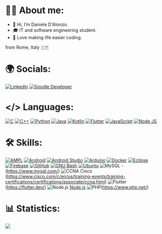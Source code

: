 # 👨‍💻 About me:
- 👋 Hi, I’m Daniele D'Alonzo.
- ‍🎓 IT and software engineering student.
- 👀 Love making life easier coding.

from Rome, Italy 🇮🇹

# 🌍 Socials:
[![LinkedIn](https://img.shields.io/badge/LinkedIn-0A66C2?logo=linkedin&logoColor=white&style=for-the-badge)](https://www.linkedin.com/in/danieledalonzo/)
[![Goodle Developer](https://img.shields.io/badge/Google%20Developer-4285F4?logo=google&logoColor=white&style=for-the-badge)](https://play.google.com/store/apps/developer?id=Daniele+D%27Alonzo&hl=en&gl=US)



<!---
LOGHI: https://simpleicons.org/
-->

# </> Languages:
[![C](https://skillicons.dev/icons?i=c)](https://www.open-std.org/jtc1/sc22/wg14/)                             <!-- Linguaggi -->
[![C++](https://skillicons.dev/icons?i=cpp)](https://isocpp.org/)
[![Python](https://skillicons.dev/icons?i=py)](https://www.python.org/)
[![Java](https://skillicons.dev/icons?i=java)](https://www.java.com/)
[![Kotlin](https://skillicons.dev/icons?i=kotlin)](https://kotlinlang.org/)
[![Flutter](https://skillicons.dev/icons?i=flutter)](https://flutter.dev/)
[![JavaScript](https://skillicons.dev/icons?i=js)](https://developer.mozilla.org/en-US/docs/Web/JavaScript)
[![Node JS](https://skillicons.dev/icons?i=nodejs)](https://nodejs.org/en)


<!-- [![WordPress](https://skillicons.dev/icons?i=wordpress)](https://wordpress.org/)       -->                        <!-- Siti -->



# 🛠️ Skills:
[![AMPL](https://img.shields.io/badge/AMPL-000000?&style=for-the-badge)](https://ampl.com/)
[![Android](https://img.shields.io/badge/Android-3DDC84?logo=android&logoColor=black&style=for-the-badge)](https://www.android.com/)
[![Android Studio](https://img.shields.io/badge/Android%20Studio-3DDC84?logo=androidstudio&logoColor=black&style=for-the-badge)](https://developer.android.com/studio)
[![Arduino](https://img.shields.io/badge/Arduino-00979D?logo=arduino&logoColor=white&style=for-the-badge)](https://www.arduino.cc/)
[![Docker](https://img.shields.io/badge/Docker-2496ED?logo=docker&logoColor=white&style=for-the-badge)](https://www.docker.com/)
[![Eclipse](https://img.shields.io/badge/Eclipse%20IDE-2C2255?logo=eclipseide&logoColor=white&style=for-the-badge)](https://www.eclipse.org/)
[![Firebase](https://img.shields.io/badge/Firebase-FFCA28?logo=firebase&logoColor=black&style=for-the-badge)](https://firebase.google.com/)
[![GitHub](https://img.shields.io/badge/GitHub-181717?logo=github&logoColor=white&style=for-the-badge)](https://github.com/)
[![GNU Bash](https://img.shields.io/badge/GNU%20Bash-4EAA25?logo=gnubash&logoColor=white&style=for-the-badge)](https://www.gnu.org/software/bash/)
[![Ubuntu](https://img.shields.io/badge/Ubuntu-E95420?logo=ubuntu&logoColor=white&style=for-the-badge)](https://ubuntu.com/)
![MySQL](https://img.shields.io/badge/MySQL-4479A1?logo=mysql&logoColor=white&style=for-the-badge) - (https://www.mysql.com/)
![CCNA Cisco](https://img.shields.io/badge/CCNA%20Cisco-1A1A1A?logo=cisco&logoColor=white&style=for-the-badge)(https://www.cisco.com/c/en/us/training-events/training-certifications/certifications/associate/ccna.html)
![Flutter](https://img.shields.io/badge/Flutter-02569B?logo=flutter&logoColor=white&style=for-the-badge) (https://flutter.dev/)
![Node.js](https://img.shields.io/badge/Node.js-339933?logo=node.js&logoColor=white&style=for-the-badge) [Node.js](https://nodejs.org/)
![PHP](https://img.shields.io/badge/PHP-777BB4?logo=php&logoColor=white&style=for-the-badge)(https://www.php.net/)


# 📊 Statistics:
[![](https://komarev.com/ghpvc/?username=ilgalghi&label=Profile%20views&color=0e75b6&style=for-the-badge)](https://github.com/dalonzoo/)
